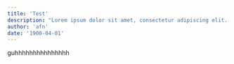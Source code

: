 ```yaml
---
title: 'Test'
description: "Lorem ipsum dolor sit amet, consectetur adipiscing elit. Maecenas fringilla magna quis sapien luctus tempus vel ut neque..."
author: 'afn'
date: '1900-04-01'
---
```


guhhhhhhhhhhhhhhh